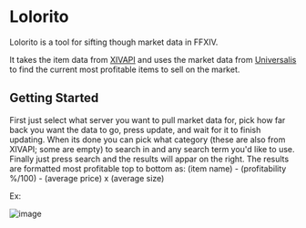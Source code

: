 # Lolorito
Lolorito is a tool for sifting though market data in FFXIV.

It takes the item data from [XIVAPI](https://github.com/xivapi/ffxiv-datamining) and uses the market data from [Universalis](https://universalis.app/) to find the current most profitable items to sell on the market.

## Getting Started
First just select what server you want to pull market data for, pick how far back you want the data to go, press update, and wait for it to finish updating.
When its done you can pick what category (these are also from XIVAPI; some are empty) to search in and any search term you'd like to use.
Finally just press search and the results will appar on the right.
The results are formatted most profitable top to bottom as: (item name) - (profitability %/100) - (average price) x (average size)

Ex:

![image](https://user-images.githubusercontent.com/6527156/175795834-17d95f4d-fc21-4bf4-b636-e2c6019048cc.png)

